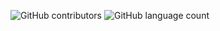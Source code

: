 ![GitHub contributors](https://img.shields.io/github/contributors/kariBifs/capston?color=blue&label=contributors)
![GitHub language count](https://img.shields.io/github/languages/count/kariBifs/test?color=blue&label=language)
